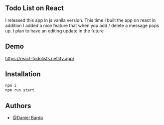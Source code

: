 ## Todo List on React

I released this app in js vanila version.
This time I built the app on react in addition I added a nice feature that when you add / delete a message pops up.
I plan to have an editing update in the future

## Demo
https://react-todolists.netlify.app/



## Installation

```sh
npm i
npm run start
```

## Authors
- [@Daniel Barda](https://github.com/ProfessorWeb/)

